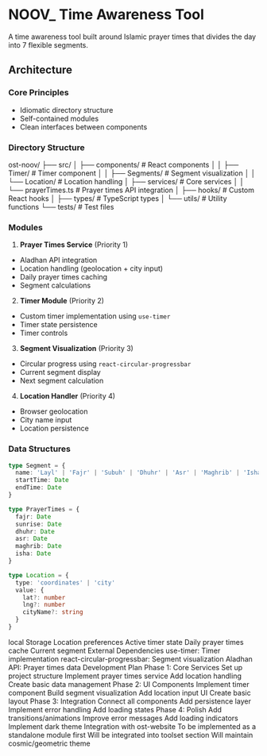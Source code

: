 # NOOV_ Time Awareness Tool

A time awareness tool built around Islamic prayer times that divides the day into 7 flexible segments.

## Architecture

### Core Principles
- Idiomatic directory structure
- Self-contained modules
- Clean interfaces between components

### Directory Structure

ost-noov/ ├── src/ │ ├── components/ # React components │ │ ├── Timer/ # Timer component │ │ ├── Segments/ # Segment visualization │ │ └── Location/ # Location handling │ ├── services/ # Core services │ │ └── prayerTimes.ts # Prayer times API integration │ ├── hooks/ # Custom React hooks │ ├── types/ # TypeScript types │ └── utils/ # Utility functions └── tests/ # Test files

### Modules

1. **Prayer Times Service** (Priority 1)
- Aladhan API integration
- Location handling (geolocation + city input)
- Daily prayer times caching
- Segment calculations

2. **Timer Module** (Priority 2)
- Custom timer implementation using `use-timer`
- Timer state persistence
- Timer controls

3. **Segment Visualization** (Priority 3)
- Circular progress using `react-circular-progressbar`
- Current segment display
- Next segment calculation

4. **Location Handler** (Priority 4)
- Browser geolocation
- City name input
- Location persistence

### Data Structures

```typescript
type Segment = {
  name: 'Layl' | 'Fajr' | 'Subuh' | 'Dhuhr' | 'Asr' | 'Maghrib' | 'Isha'
  startTime: Date
  endTime: Date
}

type PrayerTimes = {
  fajr: Date
  sunrise: Date
  dhuhr: Date
  asr: Date
  maghrib: Date
  isha: Date
}

type Location = {
  type: 'coordinates' | 'city'
  value: {
    lat?: number
    lng?: number
    cityName?: string
  }
}
```

local Storage
Location preferences
Active timer state
Daily prayer times cache
Current segment
External Dependencies
use-timer: Timer implementation
react-circular-progressbar: Segment visualization
Aladhan API: Prayer times data
Development Plan
Phase 1: Core Services
Set up project structure
Implement prayer times service
Add location handling
Create basic data management
Phase 2: UI Components
Implement timer component
Build segment visualization
Add location input UI
Create basic layout
Phase 3: Integration
Connect all components
Add persistence layer
Implement error handling
Add loading states
Phase 4: Polish
Add transitions/animations
Improve error messages
Add loading indicators
Implement dark theme
Integration with ost-website
To be implemented as a standalone module first
Will be integrated into toolset section
Will maintain cosmic/geometric theme